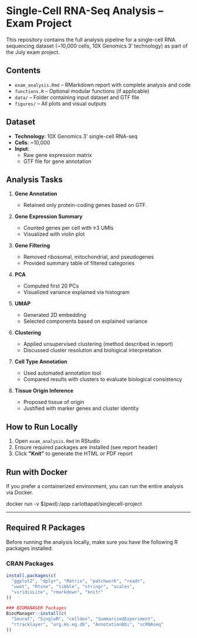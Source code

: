 # Single-Cell RNA-Seq Analysis – Exam Project

This repository contains the full analysis pipeline for a single-cell RNA sequencing dataset (~10,000 cells, 10X Genomics 3’ technology) as part of the July exam project.


## Contents

- `exam_analysis.Rmd` – RMarkdown report with complete analysis and code  
- `functions.R` – Optional modular functions (if applicable)  
- `data/` – Folder containing input dataset and GTF file  
- `figures/` – All plots and visual outputs  

## Dataset

- **Technology**: 10X Genomics 3’ single-cell RNA-seq  
- **Cells**: ~10,000  
- **Input**:  
  - Raw gene expression matrix  
  - GTF file for gene annotation  

## Analysis Tasks

1. **Gene Annotation**  
   - Retained only protein-coding genes based on GTF.

2. **Gene Expression Summary**  
   - Counted genes per cell with ≥3 UMIs  
   - Visualized with violin plot

3. **Gene Filtering**  
   - Removed ribosomal, mitochondrial, and pseudogenes  
   - Provided summary table of filtered categories

4. **PCA**  
   - Computed first 20 PCs  
   - Visualized variance explained via histogram

5. **UMAP**  
   - Generated 2D embedding  
   - Selected components based on explained variance

6. **Clustering**  
   - Applied unsupervised clustering (method described in report)  
   - Discussed cluster resolution and biological interpretation

7. **Cell Type Annotation**  
   - Used automated annotation tool  
   - Compared results with clusters to evaluate biological consistency

8. **Tissue Origin Inference**  
   - Proposed tissue of origin  
   - Justified with marker genes and cluster identity

## How to Run Locally

1. Open `exam_analysis.Rmd` in RStudio  
2. Ensure required packages are installed (see report header)  
3. Click **"Knit"** to generate the HTML or PDF report  

## Run with Docker

If you prefer a containerized environment, you can run the entire analysis via Docker.

docker run -v $(pwd):/app carlottapat/singlecell-project


---

## Required R Packages

Before running the analysis locally, make sure you have the following R packages installed:

### CRAN Packages
```r
install.packages(c(
  "ggplot2", "dplyr", "Matrix", "patchwork", "readr",
  "uwot", "Rtsne", "tibble", "stringr", "scales",
  "viridisLite", "rmarkdown", "knitr"
))

### BIOMANAGER Packages
BiocManager::install(c(
  "Seurat", "SingleR", "celldex", "SummarizedExperiment",
  "rtracklayer", "org.Hs.eg.db", "AnnotationDbi", "scRNAseq"
))
